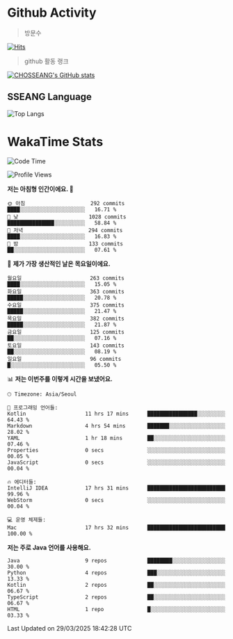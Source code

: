 <!--
**CHOSSEANG/CHOSSEANG** is a ✨ _special_ ✨ repository because its `README.md` (this file) appears on your GitHub profile.

Here are some ideas to get you started:

- 🔭 I’m currently working on ...
- 🌱 I’m currently learning ...
- 👯 I’m looking to collaborate on ...
- 🤔 I’m looking for help with ...
- 💬 Ask me about ...
- 📫 How to reach me: ...
- 😄 Pronouns: ...
- ⚡ Fun fact: ...
-->

# Github Activity
> 방문수

[![Hits](https://hits.seeyoufarm.com/api/count/incr/badge.svg?url=https%3A%2F%2Fgithub.com%2FCHOSSEANG&count_bg=%238AED3E&title_bg=%23495358&icon=electron.svg&icon_color=%23E7E7E7&title=CHOSSEANG&edge_flat=false)](https://hits.seeyoufarm.com)
> github 활동 랭크

[![CHOSSEANG's GitHub stats](https://github-readme-stats.vercel.app/api?username=CHOSSEANG)](https://github.com/CHOSSEANG/github-readme-stats)

## SSEANG Language
![Top Langs](https://github-readme-stats.vercel.app/api/top-langs/?username=CHOSSEANG&layout=compact)

# WakaTime Stats

<!--START_SECTION:waka-->
![Code Time](http://img.shields.io/badge/Code%20Time-476%20hrs%2017%20mins-blue)

![Profile Views](http://img.shields.io/badge/Profile%20Views-0-blue)

**저는 아침형 인간이에요. 🐤** 

```text
🌞 아침                     292 commits         ████░░░░░░░░░░░░░░░░░░░░░   16.71 % 
🌆 낮　                     1028 commits        ███████████████░░░░░░░░░░   58.84 % 
🌃 저녁                     294 commits         ████░░░░░░░░░░░░░░░░░░░░░   16.83 % 
🌙 밤　                     133 commits         ██░░░░░░░░░░░░░░░░░░░░░░░   07.61 % 
```
📅 **제가 가장 생산적인 날은 목요일이에요.** 

```text
월요일                      263 commits         ████░░░░░░░░░░░░░░░░░░░░░   15.05 % 
화요일                      363 commits         █████░░░░░░░░░░░░░░░░░░░░   20.78 % 
수요일                      375 commits         █████░░░░░░░░░░░░░░░░░░░░   21.47 % 
목요일                      382 commits         █████░░░░░░░░░░░░░░░░░░░░   21.87 % 
금요일                      125 commits         ██░░░░░░░░░░░░░░░░░░░░░░░   07.16 % 
토요일                      143 commits         ██░░░░░░░░░░░░░░░░░░░░░░░   08.19 % 
일요일                      96 commits          █░░░░░░░░░░░░░░░░░░░░░░░░   05.50 % 
```


📊 **저는 이번주를 이렇게 시간을 보냈어요.** 

```text
🕑︎ Timezone: Asia/Seoul

💬 프로그래밍 언어들: 
Kotlin                   11 hrs 17 mins      ████████████████░░░░░░░░░   64.43 % 
Markdown                 4 hrs 54 mins       ███████░░░░░░░░░░░░░░░░░░   28.02 % 
YAML                     1 hr 18 mins        ██░░░░░░░░░░░░░░░░░░░░░░░   07.46 % 
Properties               0 secs              ░░░░░░░░░░░░░░░░░░░░░░░░░   00.05 % 
JavaScript               0 secs              ░░░░░░░░░░░░░░░░░░░░░░░░░   00.04 % 

🔥 에디터들: 
IntelliJ IDEA            17 hrs 31 mins      █████████████████████████   99.96 % 
WebStorm                 0 secs              ░░░░░░░░░░░░░░░░░░░░░░░░░   00.04 % 

💻 운영 체제들: 
Mac                      17 hrs 32 mins      █████████████████████████   100.00 % 
```

**저는 주로 Java 언어를 사용해요.** 

```text
Java                     9 repos             ████████░░░░░░░░░░░░░░░░░   30.00 % 
Python                   4 repos             ███░░░░░░░░░░░░░░░░░░░░░░   13.33 % 
Kotlin                   2 repos             ██░░░░░░░░░░░░░░░░░░░░░░░   06.67 % 
TypeScript               2 repos             ██░░░░░░░░░░░░░░░░░░░░░░░   06.67 % 
HTML                     1 repo              █░░░░░░░░░░░░░░░░░░░░░░░░   03.33 % 
```




 Last Updated on 29/03/2025 18:42:28 UTC
<!--END_SECTION:waka-->
